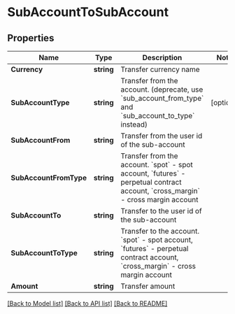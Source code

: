 # SubAccountToSubAccount

## Properties

Name | Type | Description | Notes
------------ | ------------- | ------------- | -------------
**Currency** | **string** | Transfer currency name | 
**SubAccountType** | **string** | Transfer from the account. (deprecate, use &#x60;sub_account_from_type&#x60; and &#x60;sub_account_to_type&#x60; instead) | [optional] 
**SubAccountFrom** | **string** | Transfer from the user id of the sub-account | 
**SubAccountFromType** | **string** | Transfer from the account.  &#x60;spot&#x60; - spot account, &#x60;futures&#x60; - perpetual contract account, &#x60;cross_margin&#x60; - cross margin account | 
**SubAccountTo** | **string** | Transfer to the user id of the sub-account | 
**SubAccountToType** | **string** | Transfer to the account.  &#x60;spot&#x60; - spot account, &#x60;futures&#x60; - perpetual contract account, &#x60;cross_margin&#x60; - cross margin account | 
**Amount** | **string** | Transfer amount | 

[[Back to Model list]](../README.md#documentation-for-models) [[Back to API list]](../README.md#documentation-for-api-endpoints) [[Back to README]](../README.md)


